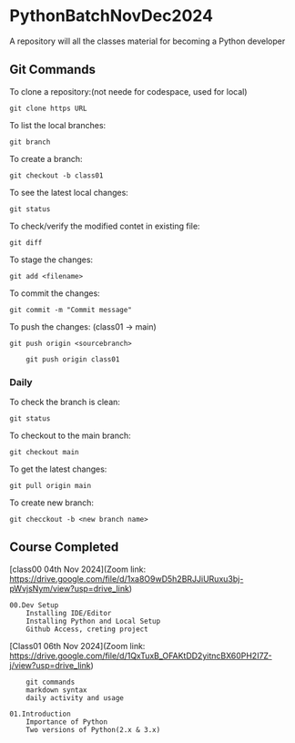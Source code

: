 # PythonBatchNovDec2024
A repository will all the classes material for becoming a Python developer


## Git Commands

To clone a repository:(not neede for codespace, used for local)

    git clone https URL

To list the local branches:

    git branch

To create a branch:

    git checkout -b class01

To see the latest local changes:

    git status

To check/verify the modified contet in existing file:

    git diff

To stage the changes:

    git add <filename>

To commit the changes:

    git commit -m "Commit message"

To push the changes: (class01 -> main)

    git push origin <sourcebranch>
        
        git push origin class01    

### Daily

To check the branch is clean:

    git status

To checkout to the main branch:

    git checkout main

To get the latest changes:

    git pull origin main

To create new branch:

    git checckout -b <new branch name>


## Course Completed

[class00 04th Nov 2024](Zoom link: https://drive.google.com/file/d/1xa8O9wD5h2BRJJiURuxu3bj-pWvjsNym/view?usp=drive_link)

    00.Dev Setup
        Installing IDE/Editor
        Installing Python and Local Setup
        Github Access, creting project

[Class01 06th Nov 2024](Zoom link: https://drive.google.com/file/d/1QxTuxB_OFAKtDD2yitncBX60PH2I7Z-j/view?usp=drive_link)

        git commands
        markdown syntax
        daily activity and usage
    
    01.Introduction
        Importance of Python
        Two versions of Python(2.x & 3.x)

